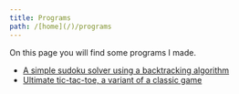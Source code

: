 ```yaml
---
title: Programs
path: /[home](/)/programs
---
```


On this page you will find some programs I made.

* [A simple sudoku solver using a backtracking algorithm](programs/sudoku_solver.html)
* [Ultimate tic-tac-toe, a variant of a classic game](https://github.com/smatchcube/ultimate-tic-tac-toe)
